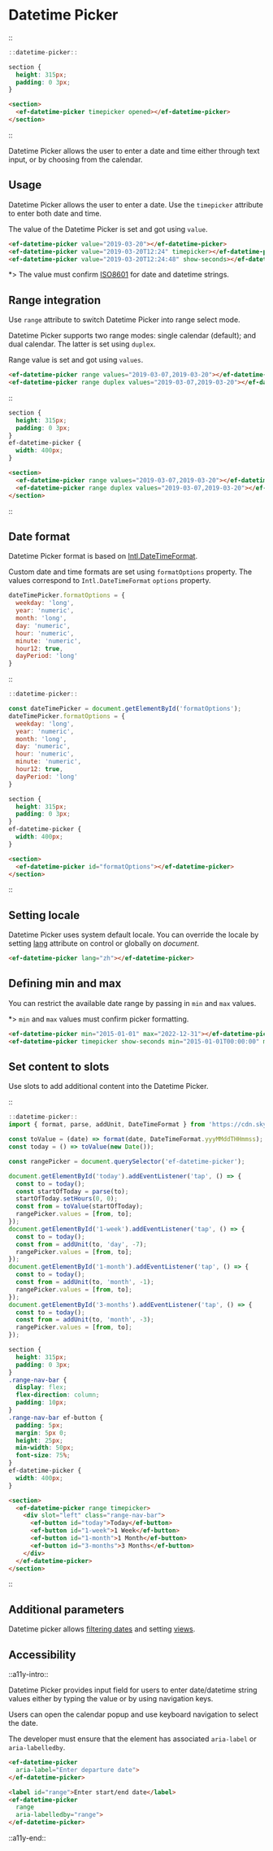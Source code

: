 <!--
type: page
title: Datetime Picker
location: ./elements/datetime-picker
layout: default
-->

# Datetime Picker

::
```javascript
::datetime-picker::
```
```css
section {
  height: 315px;
  padding: 0 3px;
}
```
```html
<section>
  <ef-datetime-picker timepicker opened></ef-datetime-picker>
</section>
```
::

Datetime Picker allows the user to enter a date and time either through text input, or by choosing from the calendar.

## Usage

Datetime Picker allows the user to enter a date. Use the `timepicker` attribute to enter both date and time.

The value of the Datetime Picker is set and got using `value`.

```html
<ef-datetime-picker value="2019-03-20"></ef-datetime-picker>
<ef-datetime-picker value="2019-03-20T12:24" timepicker></ef-datetime-picker>
<ef-datetime-picker value="2019-03-20T12:24:48" show-seconds></ef-datetime-picker>
```

*> The value must confirm [ISO8601](https://developer.mozilla.org/en-US/docs/Web/HTML/Date_and_time_formats) for date and datetime strings.

## Range integration

Use `range` attribute to switch Datetime Picker into range select mode.

Datetime Picker supports two range modes: single calendar (default); and dual calendar. The latter is set using `duplex`.

Range value is set and got using `values`.

```html
<ef-datetime-picker range values="2019-03-07,2019-03-20"></ef-datetime-picker>
<ef-datetime-picker range duplex values="2019-03-07,2019-03-20"></ef-datetime-picker>
```

::
```css
section {
  height: 315px;
  padding: 0 3px;
}
ef-datetime-picker {
  width: 400px;
}
```
```html
<section>
  <ef-datetime-picker range values="2019-03-07,2019-03-20"></ef-datetime-picker>
  <ef-datetime-picker range duplex values="2019-03-07,2019-03-20"></ef-datetime-picker>
</section>
```
::

## Date format

Datetime Picker format is based on [Intl.DateTimeFormat](https://developer.mozilla.org/en-US/docs/Web/JavaScript/Reference/Global_Objects/Intl/DateTimeFormat/DateTimeFormat).

Custom date and time formats are set using `formatOptions` property. The values correspond to `Intl.DateTimeFormat` `options` property.

```javascript
dateTimePicker.formatOptions = {
  weekday: 'long',
  year: 'numeric',
  month: 'long',
  day: 'numeric',
  hour: 'numeric',
  minute: 'numeric',
  hour12: true,
  dayPeriod: 'long'
}
```

::
```javascript
::datetime-picker::

const dateTimePicker = document.getElementById('formatOptions');
dateTimePicker.formatOptions = {
  weekday: 'long',
  year: 'numeric',
  month: 'long',
  day: 'numeric',
  hour: 'numeric',
  minute: 'numeric',
  hour12: true,
  dayPeriod: 'long'
}
```
```css
section {
  height: 315px;
  padding: 0 3px;
}
ef-datetime-picker {
  width: 400px;
}
```
```html
<section>
  <ef-datetime-picker id="formatOptions"></ef-datetime-picker>
</section>
```
::

## Setting locale

Datetime Picker uses system default locale. You can override the locale by setting [lang](https://www.w3.org/International/questions/qa-html-language-declarations) attribute on control or globally on *document*.

```html
<ef-datetime-picker lang="zh"></ef-datetime-picker>
```

## Defining min and max

You can restrict the available date range by passing in `min` and `max` values.

*> `min` and `max` values must confirm picker formatting.

```html
<ef-datetime-picker min="2015-01-01" max="2022-12-31"></ef-datetime-picker>
<ef-datetime-picker timepicker show-seconds min="2015-01-01T00:00:00" max="2022-12-31T23:59:59"></ef-datetime-picker>
```

## Set content to slots

Use slots to add additional content into the Datetime Picker.

::
```javascript
::datetime-picker::
import { format, parse, addUnit, DateTimeFormat } from 'https://cdn.skypack.dev/@refinitiv-ui/utils/date.js?min';

const toValue = (date) => format(date, DateTimeFormat.yyyMMddTHHmmss);
const today = () => toValue(new Date());

const rangePicker = document.querySelector('ef-datetime-picker');

document.getElementById('today').addEventListener('tap', () => {
  const to = today();
  const startOfToday = parse(to);
  startOfToday.setHours(0, 0);
  const from = toValue(startOfToday);
  rangePicker.values = [from, to];
});
document.getElementById('1-week').addEventListener('tap', () => {
  const to = today();
  const from = addUnit(to, 'day', -7);
  rangePicker.values = [from, to];
});
document.getElementById('1-month').addEventListener('tap', () => {
  const to = today();
  const from = addUnit(to, 'month', -1);
  rangePicker.values = [from, to];
});
document.getElementById('3-months').addEventListener('tap', () => {
  const to = today();
  const from = addUnit(to, 'month', -3);
  rangePicker.values = [from, to];
});
```
```css
section {
  height: 315px;
  padding: 0 3px;
}
.range-nav-bar {
  display: flex;
  flex-direction: column;
  padding: 10px;
}
.range-nav-bar ef-button {
  padding: 5px;
  margin: 5px 0;
  height: 25px;
  min-width: 50px;
  font-size: 75%;
}
ef-datetime-picker {
  width: 400px;
}
```
```html
<section>
  <ef-datetime-picker range timepicker>
    <div slot="left" class="range-nav-bar">
      <ef-button id="today">Today</ef-button>
      <ef-button id="1-week">1 Week</ef-button>
      <ef-button id="1-month">1 Month</ef-button>
      <ef-button id="3-months">3 Months</ef-button>
    </div>
  </ef-datetime-picker>
</section>
```
::

## Additional parameters

Datetime picker allows [filtering dates](./calendar#filtering-dates) and setting [views](./calendar#defining-the-view).

## Accessibility

::a11y-intro::

Datetime Picker provides input field for users to enter date/datetime string values either by typing the value or by using navigation keys.

Users can open the calendar popup and use keyboard navigation to select the date.

The developer must ensure that the element has associated `aria-label` or `aria-labelledby`.

```html
<ef-datetime-picker
  aria-label="Enter departure date">
</ef-datetime-picker>
```
```html
<label id="range">Enter start/end date</label>
<ef-datetime-picker
  range
  aria-labelledby="range">
</ef-datetime-picker>
```

::a11y-end::
